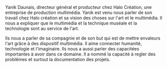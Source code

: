 Yanik Daunais, directeur général et producteur chez Halo Création, une entreprise de production multimédia. Yanik est venu nous parler de son travail chez Halo création et sa vision des choses sur l'art et le multimédia. Il nous a expliquer que le multimédia et la technique muséale et la technologie sont au service de l'art.

Ils nous a parler de sa compagnie et de son but qui est de mettre envaleurs l'art grâce à des dispositif multimédia. Il aime connecter humanité, technologie et l'imaginaire. Ils nous a aussi parler des capacitées importantes à avoir dans ce domaine. Il a nommé la capacité à regler des problêmes et surtout la documentation des projets.
